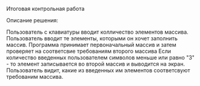 Итоговая контрольная работа

Описание решения:

Пользователь с клавиатуры вводит колличество элементов массива.
Пользователь вводит те элементы, которыми он хочет заполнить массив.
Программа принимает первоначальный массив и затем проверяет на соответсвие требованиям второго массива
Если количество введенных пользователем символов меньше или равно "3" - то элемент записывается во второй массив и выводится на экран.
Пользователь видит, какие из введенных им элементов соответсвуют требованим массива.